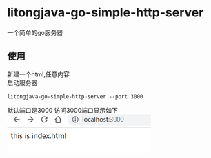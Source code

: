 # litongjava-go-simple-http-server

一个简单的go服务器

## 使用

新建一个html,任意内容  
启动服务器

```shell
litongjava-go-simple-http-server --port 3000
```

默认端口是3000
访问3000端口显示如下  
![img.png](img.png)


